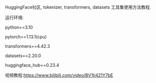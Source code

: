 HuggingFace社区, tokenizer, transformers, datasets 工具集使用方法教程.

运行环境:

python==3.10

pytorch==1.13.1(cpu)

transformers==4.42.3

datasets==2.20.0

huggingface_hub==0.23.4

视频教程:https://www.bilibili.com/video/BV1ti421Y7bE

